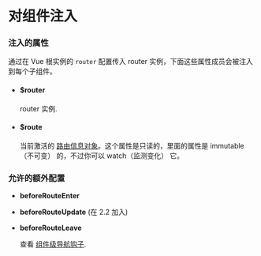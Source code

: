 # 对组件注入

### 注入的属性

通过在 Vue 根实例的 `router` 配置传入 router 实例，下面这些属性成员会被注入到每个子组件。

- #### $router

  router 实例.

- #### $route

  当前激活的 [路由信息对象](route-object.md)。这个属性是只读的，里面的属性是 immutable（不可变） 的，不过你可以 watch（监测变化） 它。

### 允许的额外配置

- **beforeRouteEnter**
- **beforeRouteUpdate** (在 2.2 加入)
- **beforeRouteLeave**

  查看 [组件级导航钩子](../advanced/navigation-guards.md#incomponent-guards).
